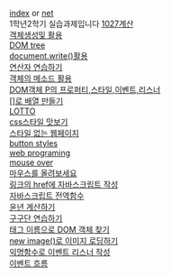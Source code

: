
[index](https://subtle-dusk-f81302.netlify.app/) or 
[net](https://subtle-dusk-f81302.netlify.app/)
<br>1학년2학기 실습과제입니다
[1027계산](https://silver-horse-1c2b00.netlify.app/)<br>
[객체생성및 활용](https://calm-capybara-e4e5df.netlify.app/)<br>
[DOM tree](https://spiffy-rugelach-b0996e.netlify.app/)<br>
[document.write()활용](https://deft-liger-3d99c6.netlify.app/)<br>
[연산자 연습하기](https://scintillating-gelato-4f1c70.netlify.app/)<br>
[객체의 메소드 활용](https://shiny-lebkuchen-fda33d.netlify.app/)<br>
[DOM객체 P의 프로퍼티,스타일,이벤트,리스너](https://magical-dragon-ca2084.netlify.app/)<br>
[[]로 배열 만들기](https://famous-manatee-1c571c.netlify.app/)<br>
[LOTTO](https://silly-sfogliatella-054b03.netlify.app/)<br>
[css스타일 맛보기](https://stunning-naiad-4e3aeb.netlify.app/)<br>
[스타일 없는 웹페이지](https://shiny-puffpuff-5ad596.netlify.app/)<br>
[button styles](https://gleeful-salmiakki-d8071d.netlify.app/)<br>
[web programing](https://courageous-bubblegum-528887.netlify.app/)<br>
[mouse over](https://loquacious-parfait-d751d1.netlify.app/)<br>
[마우스를 올려보세요](https://dancing-heliotrope-6f79ed.netlify.app/)<br>
[링크의 href에 자바스크립트 작성](https://cool-gecko-49ce8c.netlify.app/)<br>
[자바스크립트 전역함수](https://starlit-gelato-18485a.netlify.app/)<br>
[윤년 계산하기](https://splendid-trifle-49ab38.netlify.app/)<br>
[구구단 연습하기](https://euphonious-florentine-bc48be.netlify.app/)<br>
[태그 이름으로 DOM 객체 찾기](https://precious-medovik-d268b7.netlify.app/)<br>
[new image()로 이미지 로딩하기](https://effulgent-cannoli-92a4ff.netlify.app/)<br>
[익명함수로 이벤트 리스너 작성](https://jade-alpaca-c8c9a4.netlify.app/)<br>
[이벤트 흐름](https://jade-cucurucho-21806a.netlify.app/)<br>
